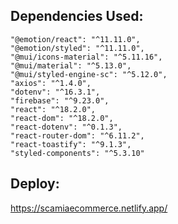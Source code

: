 ## Dependencies Used:

    "@emotion/react": "^11.11.0",
    "@emotion/styled": "^11.11.0",
    "@mui/icons-material": "^5.11.16",
    "@mui/material": "^5.13.0",
    "@mui/styled-engine-sc": "^5.12.0",
    "axios": "^1.4.0",
    "dotenv": "^16.3.1",
    "firebase": "^9.23.0",
    "react": "^18.2.0",
    "react-dom": "^18.2.0",
    "react-dotenv": "^0.1.3",
    "react-router-dom": "^6.11.2",
    "react-toastify": "^9.1.3",
    "styled-components": "^5.3.10"

## Deploy:

https://scamiaecommerce.netlify.app/